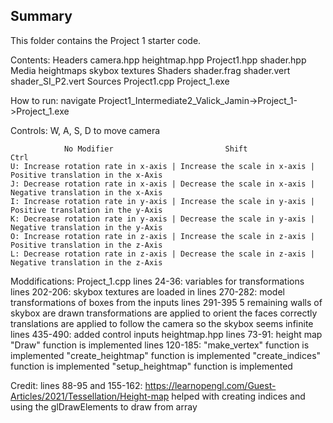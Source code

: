 ## Summary
This folder contains the Project 1 starter code. 

Contents:
	Headers
	camera.hpp
	heightmap.hpp
	Project1.hpp
	shader.hpp
	Media
	heightmaps
	skybox
	textures
	Shaders
	shader.frag
	shader.vert
	shader_SI_P2.vert
	Sources
	Project1.cpp
	Project_1.exe

How to run: navigate  Project1_Intermediate2_Valick_Jamin->Project_1->Project_1.exe

Controls:
	W, A, S, D to move camera

			    No Modifier							Shift							Ctrl
	U: Increase rotation rate in x-axis | Increase the scale in x-axis | Positive translation in the x-Axis
	J: Decrease rotation rate in x-axis | Decrease the scale in x-axis | Negative translation in the x-Axis
	I: Increase rotation rate in y-axis | Increase the scale in y-axis | Positive translation in the y-Axis
	K: Decrease rotation rate in y-axis | Decrease the scale in y-axis | Negative translation in the y-Axis
	O: Increase rotation rate in z-axis | Increase the scale in z-axis | Positive translation in the z-Axis
	L: Decrease rotation rate in z-axis | Decrease the scale in z-axis | Negative translation in the z-Axis

Moddifications:
	Project_1.cpp
		lines 24-36:
			variables for transformations
		lines 202-206:
			skybox textures are loaded in
		lines 270-282:
			model transformations of boxes from the inputs
		lines 291-395
			5 remaining walls of skybox are drawn
			transformations are applied to orient the faces correctly
			translations are applied to follow the camera so the skybox seems infinite 
		lines 435-490:
			added control inputs
	heightmap.hpp
		lines 73-91:
			height map "Draw" function is implemented
		lines 120-185:
			"make_vertex" function is implemented
			"create_heightmap" function is implemented
			"create_indices" function is implemented
			"setup_heightmap" function is implemented

Credit:
	lines 88-95 and 155-162:  https://learnopengl.com/Guest-Articles/2021/Tessellation/Height-map
							  helped with creating indices and using the glDrawElements to draw from array